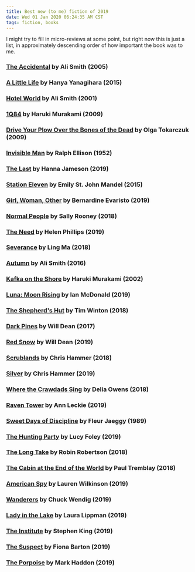 ```yaml
---
title: Best new (to me) fiction of 2019
date: Wed 01 Jan 2020 06:24:35 AM CST
tags: fiction, books
---
```


I might try to fill in micro-reviews at some point, but right now this is just a list,
in approximately descending order of how important the book was to me.

<!-- MORE -->

### [The Accidental](https://books.google.com/books?vid=ISBN0141010398) by Ali Smith (2005)

### [A Little Life](https://books.google.com/books?vid=ISBN9781447294832) by Hanya Yanagihara (2015)

### [Hotel World](https://books.google.com/books?vid=ISBN9780140296792) by Ali Smith (2001)

### [1Q84](https://books.google.com/books?vid=ISBN0099549069) by Haruki Murakami (2009)

### [Drive Your Plow Over the Bones of the Dead](https://books.google.com/books?vid=ISBN0593086406) by Olga Tokarczuk (2009)

### [Invisible Man](https://books.google.com/books?vid=ISBN0241970563) by Ralph Ellison (1952)

### [The Last](https://books.google.com/books?vid=ISBN1501198823) by Hanna Jameson (2019)

### [Station Eleven](https://books.google.com/books?vid=ISBN9781447268970) by Emily St. John Mandel (2015)

### [Girl, Woman, Other](https://books.google.com/books?vid=ISBN0241364906) by Bernardine Evaristo (2019)

### [Normal People](https://books.google.com/books?vid=ISBN0571334652) by Sally Rooney (2018)

### [The Need](https://books.google.com/books?vid=ISBN1982113170) by Helen Phillips (2019)

### [Severance](https://books.google.com/books?vid=ISBN0374261598) by Ling Ma (2018)

### [Autumn](https://books.google.com/books?vid=ISBN9780241973318) by Ali Smith (2016)

### [Kafka on the Shore](https://books.google.com/books?vid=ISBN0099494094) by Haruki Murakami (2002)

### [Luna: Moon Rising](https://books.google.com/books?vid=ISBN0765391473) by Ian McDonald (2019)

### [The Shepherd's Hut](https://books.google.com/books?vid=ISBN1509863842) by Tim Winton (2018)

### [Dark Pines](https://books.google.com/books?vid=ISBN1786073854) by Will Dean (2017)

### [Red Snow](https://books.google.com/books?vid=ISBN1786076179) by Will Dean (2019)

### [Scrublands](https://books.google.com/books?vid=ISBN1472255143) by Chris Hammer (2018)

### [Silver](https://books.google.com/books?vid=ISBN1472255364) by Chris Hammer (2019)

### [Where the Crawdads Sing](https://books.google.com/books?vid=ISBN059308585X) by Delia Owens (2018)

### [Raven Tower](https://books.google.com/books?vid=ISBN0356507025) by Ann Leckie (2019)

### [Sweet Days of Discipline](https://books.google.com/books?vid=ISBN0811212351) by Fleur Jaeggy (1989)

### [The Hunting Party](https://books.google.com/books?vid=ISBN0008342407) by Lucy Foley (2019)

### [The Long Take](https://books.google.com/books?vid=ISBN9781509846887) by Robin Robertson (2018)

### [The Cabin at the End of the World](https://books.google.com/books?vid=ISBN9781785657825) by Paul Tremblay (2018)

### [American Spy](https://books.google.com/books?vid=ISBN0349700990) by Lauren Wilkinson (2019)

### [Wanderers](https://books.google.com/books?vid=ISBN1984820796) by Chuck Wendig (2019)

### [Lady in the Lake](https://books.google.com/books?vid=ISBN0062390015) by Laura Lippman (2019)

### [The Institute](https://books.google.com/books?vid=ISBN1529355400) by Stephen King (2019)

### [The Suspect](https://books.google.com/books?vid=ISBN1101990511) by Fiona Barton (2019)

### [The Porpoise](https://books.google.com/books?vid=ISBN0385544316) by Mark Haddon (2019)
